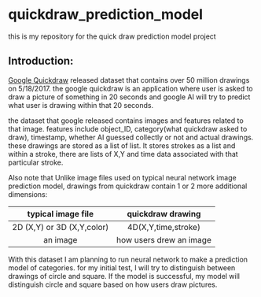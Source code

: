 # quickdraw_prediction_model
this is my repository for the quick draw prediction model project

## Introduction:

[Google Quickdraw](https://quickdraw.withgoogle.com/data) released dataset that contains over 50 million drawings on 5/18/2017.
the google quickdraw is an application where user is asked to draw a picture of something in 20 seconds and google AI will try to predict what user is drawing within that 20 seconds.

the dataset that google released contains images and features related to that image.
features include object_ID, category(what quickdraw asked to draw), timestamp, whether AI guessed collectly or not and actual drawings.
these drawings are stored as a list of list. It stores strokes as a list and within a stroke, there are lists of X,Y and time data associated with that particular stroke.

 Also note that Unlike image files used on typical neural network image prediction model, drawings from quickdraw contain 1 or 2 more additional dimensions:

|  typical image file      |     quickdraw drawing    |
|:------------------------:| :-----------------------:|
|2D (X,Y) or 3D (X,Y,color)|    4D(X,Y,time,stroke)   |
|      an image            |   how users drew an image|


With this dataset I am planning to run neural network to make a prediction model of categories.
for my initial test, I will try to distinguish between drawings of circle and square. If the model is successful, my model will distinguish circle and square based on how users draw pictures.
